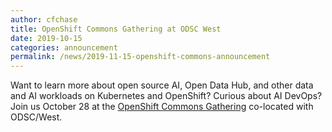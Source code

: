 ```yaml
---
author: cfchase
title: OpenShift Commons Gathering at ODSC West
date: 2019-10-15
categories: announcement
permalink: /news/2019-11-15-openshift-commons-announcement
---
```


 Want to learn more about open source AI, Open Data Hub, and other data and AI workloads on Kubernetes and OpenShift? Curious about AI DevOps? Join us October 28 at the <a class="external-link" href="https://commons.openshift.org/gatherings/San_Francisco_2019.html" target="_blank"><i class="fas fa-external-link-alt"></i> OpenShift Commons Gathering</a> co-located with ODSC/West.